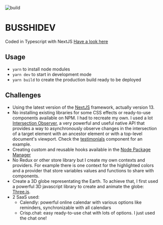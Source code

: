 ![build](https://github.com/busshi/busshidev/actions/workflows/build.yml/badge.svg)

# BUSSHIDEV

Coded in Typescript with NextJS
[Have a look here](https://busshidev.fr)

## Usage

- `yarn` to install node modules
- `yarn dev` to start in development mode
- `yarn build` to create the production build ready to be deployed

## Challenges

- Using the latest version of the [NextJS](https://nextjs.org/docs/getting-started) framework, actually version 13.
- No installing existing libraries for some CSS effects or ready-to-use components available on NPM. I had to recreate my own. I used a lot [Intersection Observer](https://developer.mozilla.org/en-US/docs/Web/API/Intersection_Observer_API), a very powerful and useful native API that provides a way to asynchronously observe changes in the intersection of a target element with an ancestor element or with a top-level document's viewport. Check the [testimonials](/components/Testimonials.tsx) component for an example.
- Creating custom and reusable hooks available in the [Node Package Manager](https://www.npmjs.com/package/@busshi/react-hooks)
- No Redux or other store library but I create my own contexts and providers. For example there is one context for the highlighted colors and a provider that store variables values and functions to share with components.
- Create a 3D globe representating the Earth. To achieve that, I first used a powerful 3D javascript library to create and animate the globe: [Three.js](https://threejs.org/docs/index.html#manual/en/introduction/Creating-a-scene).
- 2 SaaS used:
  - Calendly: powerful online calendar with various options like reminders, synchronizable with all calendars
  - Crisp.chat: easy ready-to-use chat with lots of options. I just used the chat one!
